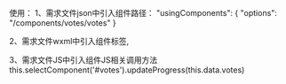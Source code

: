 使用：
1、需求文件json中引入组件路径：
"usingComponents": {
    "options": "/components/votes/votes"
}

2、需求文件wxml中引入组件标签, 
<view>
  <votes id='votes'></votes>
</view>

3、需求文件JS中引入组件JS相关调用方法
    this.selectComponent('#votes').updateProgress(this.data.votes)


